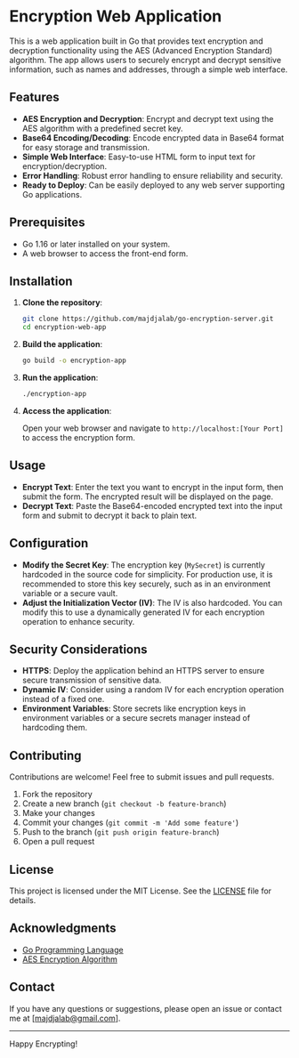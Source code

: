 # Encryption Web Application

This is a web application built in Go that provides text encryption and decryption functionality using the AES (Advanced Encryption Standard) algorithm. The app allows users to securely encrypt and decrypt sensitive information, such as names and addresses, through a simple web interface.

## Features

- **AES Encryption and Decryption**: Encrypt and decrypt text using the AES algorithm with a predefined secret key.
- **Base64 Encoding/Decoding**: Encode encrypted data in Base64 format for easy storage and transmission.
- **Simple Web Interface**: Easy-to-use HTML form to input text for encryption/decryption.
- **Error Handling**: Robust error handling to ensure reliability and security.
- **Ready to Deploy**: Can be easily deployed to any web server supporting Go applications.

## Prerequisites

- Go 1.16 or later installed on your system.
- A web browser to access the front-end form.

## Installation

1. **Clone the repository**:

    ```bash
    git clone https://github.com/majdjalab/go-encryption-server.git
    cd encryption-web-app
    ```

2. **Build the application**:

    ```bash
    go build -o encryption-app
    ```

3. **Run the application**:

    ```bash
    ./encryption-app
    ```

4. **Access the application**:

   Open your web browser and navigate to `http://localhost:[Your Port]` to access the encryption form.

## Usage

- **Encrypt Text**: Enter the text you want to encrypt in the input form, then submit the form. The encrypted result will be displayed on the page.
- **Decrypt Text**: Paste the Base64-encoded encrypted text into the input form and submit to decrypt it back to plain text.

## Configuration

- **Modify the Secret Key**: The encryption key (`MySecret`) is currently hardcoded in the source code for simplicity. For production use, it is recommended to store this key securely, such as in an environment variable or a secure vault.
- **Adjust the Initialization Vector (IV)**: The IV is also hardcoded. You can modify this to use a dynamically generated IV for each encryption operation to enhance security.

## Security Considerations

- **HTTPS**: Deploy the application behind an HTTPS server to ensure secure transmission of sensitive data.
- **Dynamic IV**: Consider using a random IV for each encryption operation instead of a fixed one.
- **Environment Variables**: Store secrets like encryption keys in environment variables or a secure secrets manager instead of hardcoding them.

## Contributing

Contributions are welcome! Feel free to submit issues and pull requests.

1. Fork the repository
2. Create a new branch (`git checkout -b feature-branch`)
3. Make your changes
4. Commit your changes (`git commit -m 'Add some feature'`)
5. Push to the branch (`git push origin feature-branch`)
6. Open a pull request

## License

This project is licensed under the MIT License. See the [LICENSE](LICENSE) file for details.

## Acknowledgments

- [Go Programming Language](https://golang.org/)
- [AES Encryption Algorithm](https://en.wikipedia.org/wiki/Advanced_Encryption_Standard)

## Contact

If you have any questions or suggestions, please open an issue or contact me at [majdjalab@gmail.com].

---

Happy Encrypting!
